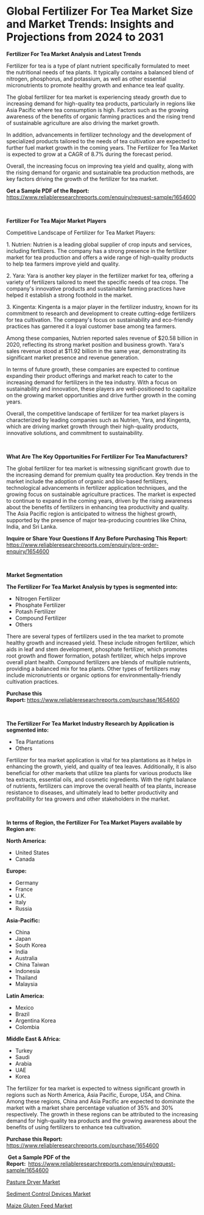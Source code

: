 <p><h1>Global Fertilizer For Tea Market Size and Market Trends: Insights and Projections from 2024 to 2031</h1></p><p><strong>Fertilizer For Tea Market Analysis and Latest Trends</strong></p>
<p><p>Fertilizer for tea is a type of plant nutrient specifically formulated to meet the nutritional needs of tea plants. It typically contains a balanced blend of nitrogen, phosphorus, and potassium, as well as other essential micronutrients to promote healthy growth and enhance tea leaf quality. </p><p>The global fertilizer for tea market is experiencing steady growth due to increasing demand for high-quality tea products, particularly in regions like Asia Pacific where tea consumption is high. Factors such as the growing awareness of the benefits of organic farming practices and the rising trend of sustainable agriculture are also driving the market growth.</p><p>In addition, advancements in fertilizer technology and the development of specialized products tailored to the needs of tea cultivation are expected to further fuel market growth in the coming years. The Fertilizer for Tea Market is expected to grow at a CAGR of 8.7% during the forecast period.</p><p>Overall, the increasing focus on improving tea yield and quality, along with the rising demand for organic and sustainable tea production methods, are key factors driving the growth of the fertilizer for tea market.</p></p>
<p><strong>Get a Sample PDF of the Report:&nbsp;</strong> <a href="https://www.reliableresearchreports.com/enquiry/request-sample/1654600">https://www.reliableresearchreports.com/enquiry/request-sample/1654600</a></p>
<p>&nbsp;</p>
<p><strong>Fertilizer For Tea Major Market Players</strong></p>
<p><p>Competitive Landscape of Fertilizer for Tea Market Players:</p><p>1. Nutrien: Nutrien is a leading global supplier of crop inputs and services, including fertilizers. The company has a strong presence in the fertilizer market for tea production and offers a wide range of high-quality products to help tea farmers improve yield and quality.</p><p>2. Yara: Yara is another key player in the fertilizer market for tea, offering a variety of fertilizers tailored to meet the specific needs of tea crops. The company's innovative products and sustainable farming practices have helped it establish a strong foothold in the market.</p><p>3. Kingenta: Kingenta is a major player in the fertilizer industry, known for its commitment to research and development to create cutting-edge fertilizers for tea cultivation. The company's focus on sustainability and eco-friendly practices has garnered it a loyal customer base among tea farmers.</p><p>Among these companies, Nutrien reported sales revenue of $20.58 billion in 2020, reflecting its strong market position and business growth. Yara's sales revenue stood at $11.92 billion in the same year, demonstrating its significant market presence and revenue generation.</p><p>In terms of future growth, these companies are expected to continue expanding their product offerings and market reach to cater to the increasing demand for fertilizers in the tea industry. With a focus on sustainability and innovation, these players are well-positioned to capitalize on the growing market opportunities and drive further growth in the coming years.</p><p>Overall, the competitive landscape of fertilizer for tea market players is characterized by leading companies such as Nutrien, Yara, and Kingenta, which are driving market growth through their high-quality products, innovative solutions, and commitment to sustainability.</p></p>
<p>&nbsp;</p>
<p><strong>What Are The Key Opportunities For Fertilizer For Tea Manufacturers?</strong></p>
<p><p>The global fertilizer for tea market is witnessing significant growth due to the increasing demand for premium quality tea production. Key trends in the market include the adoption of organic and bio-based fertilizers, technological advancements in fertilizer application techniques, and the growing focus on sustainable agriculture practices. The market is expected to continue to expand in the coming years, driven by the rising awareness about the benefits of fertilizers in enhancing tea productivity and quality. The Asia Pacific region is anticipated to witness the highest growth, supported by the presence of major tea-producing countries like China, India, and Sri Lanka.</p></p>
<p><strong>Inquire or Share Your Questions If Any Before Purchasing This Report:</strong> <a href="https://www.reliableresearchreports.com/enquiry/pre-order-enquiry/1654600">https://www.reliableresearchreports.com/enquiry/pre-order-enquiry/1654600</a></p>
<p>&nbsp;</p>
<p><strong>Market Segmentation</strong></p>
<p><strong>The Fertilizer For Tea Market Analysis by types is segmented into:</strong></p>
<p><ul><li>Nitrogen Fertilizer</li><li>Phosphate Fertilizer</li><li>Potash Fertilizer</li><li>Compound Fertilizer</li><li>Others</li></ul></p>
<p><p>There are several types of fertilizers used in the tea market to promote healthy growth and increased yield. These include nitrogen fertilizer, which aids in leaf and stem development, phosphate fertilizer, which promotes root growth and flower formation, potash fertilizer, which helps improve overall plant health. Compound fertilizers are blends of multiple nutrients, providing a balanced mix for tea plants. Other types of fertilizers may include micronutrients or organic options for environmentally-friendly cultivation practices.</p></p>
<p><strong>Purchase this Report:&nbsp;</strong><a href="https://www.reliableresearchreports.com/purchase/1654600">https://www.reliableresearchreports.com/purchase/1654600</a></p>
<p>&nbsp;</p>
<p><strong>The Fertilizer For Tea Market Industry Research by Application is segmented into:</strong></p>
<p><ul><li>Tea Plantations</li><li>Others</li></ul></p>
<p><p>Fertilizer for tea market application is vital for tea plantations as it helps in enhancing the growth, yield, and quality of tea leaves. Additionally, it is also beneficial for other markets that utilize tea plants for various products like tea extracts, essential oils, and cosmetic ingredients. With the right balance of nutrients, fertilizers can improve the overall health of tea plants, increase resistance to diseases, and ultimately lead to better productivity and profitability for tea growers and other stakeholders in the market.</p></p>
<p>&nbsp;</p>
<p><strong>In terms of Region, the Fertilizer For Tea Market Players available by Region are:</strong></p>
<p>
    <p> <strong> North America: </strong>
        <ul>
            <li>United States</li>
            <li>Canada</li>
        </ul>
        </p> 
    <p> <strong> Europe: </strong>
        <ul>
            <li>Germany</li>
            <li>France</li>
            <li>U.K.</li>
            <li>Italy</li>
            <li>Russia</li>
        </ul>
        </p> 
    <p> <strong> Asia-Pacific: </strong>
        <ul>
            <li>China</li>
            <li>Japan</li>
            <li>South Korea</li>
            <li>India</li>
            <li>Australia</li>
            <li>China Taiwan</li>
            <li>Indonesia</li>
            <li>Thailand</li>
            <li>Malaysia</li>
        </ul>
        </p> 
    <p> <strong> Latin America: </strong>
        <ul>
            <li>Mexico</li>
            <li>Brazil</li>
            <li>Argentina Korea</li>
            <li>Colombia</li>
        </ul>
        </p> 
    <p> <strong> Middle East & Africa: </strong>
        <ul>
            <li>Turkey</li>
            <li>Saudi</li>
            <li>Arabia</li>
            <li>UAE</li>
            <li>Korea</li>
        </ul>
    </p>
    </p>
<p><p>The fertilizer for tea market is expected to witness significant growth in regions such as North America, Asia Pacific, Europe, USA, and China. Among these regions, China and Asia Pacific are expected to dominate the market with a market share percentage valuation of 35% and 30% respectively. The growth in these regions can be attributed to the increasing demand for high-quality tea products and the growing awareness about the benefits of using fertilizers to enhance tea cultivation.</p></p>
<p><strong>Purchase this Report: </strong><a href="https://www.reliableresearchreports.com/purchase/1654600">https://www.reliableresearchreports.com/purchase/1654600</a></p>
<p>&nbsp;<strong>Get a Sample PDF of the Report:&nbsp;&nbsp;</strong><a href="https://www.reliableresearchreports.com/enquiry/request-sample/1654600">https://www.reliableresearchreports.com/enquiry/request-sample/1654600</a></p>
<p><strong></strong></p>
<p><p><a href="https://github.com/arionmp/Market-Research-Report-List-2/blob/main/pasture-dryer-market.md">Pasture Dryer Market</a></p><p><a href="https://github.com/pgtimber/Market-Research-Report-List-1/blob/main/sediment-control-devices-market.md">Sediment Control Devices Market</a></p><p><a href="https://github.com/markusgodoy/Market-Research-Report-List-2/blob/main/maize-gluten-feed-market.md">Maize Gluten Feed Market</a></p></p>